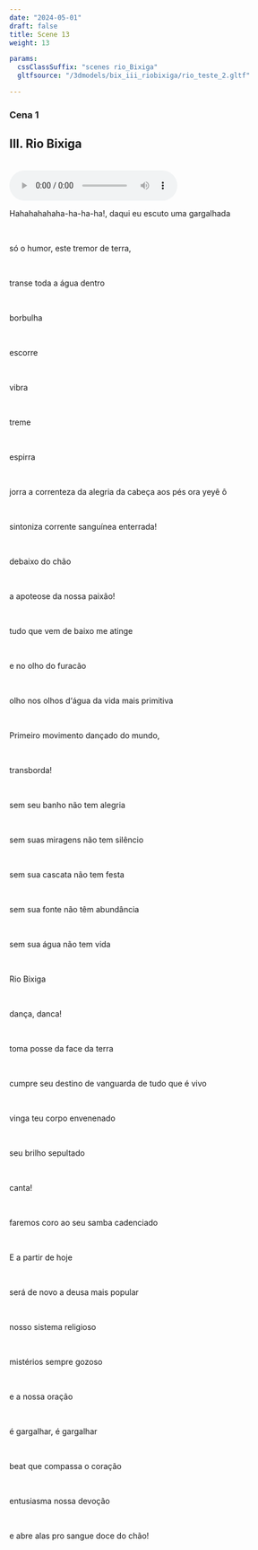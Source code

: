 ```yaml
---
date: "2024-05-01"
draft: false
title: Scene 13
weight: 13

params:
  cssClassSuffix: "scenes rio_Bixiga"
  gltfsource: "/3dmodels/bix_iii_riobixiga/rio_teste_2.gltf"

---
```

### Cena 1
## III. Rio Bixiga
<canvas id="c"></canvas>
<br>
<audio controls autoplay class="">
    <source src="audio/RIO_BIXIGA.mp3"> type=" audio/mpeg">Your browser does not support the audio element.
</audio>
<div class="textBox">
<p>Hahahahahaha-ha-ha-ha!, daqui eu escuto uma gargalhada</p><br>
<p>só o humor, este tremor de terra,</p><br> 
<p>transe toda a água dentro</p><br>
<p>borbulha</p><br>
<p>escorre</p><br>
<p>vibra</p><br>
<p>treme</p><br>
<p>espirra</p><br>
<p>jorra a correnteza da alegria da cabeça aos pés
ora yeyê ô</p><br>
<p>sintoniza corrente sanguínea enterrada!</p><br>
<p>debaixo do chão</p><br>
<p>a apoteose da nossa paixão!</p><br>
<p>tudo que vem de baixo me atinge</p><br>
<p>e no olho do furacão</p><br>
<p>olho nos olhos d‘água da vida mais primitiva</p><br>
<p>Primeiro movimento dançado do mundo,</p><br>
<p>transborda!</p><br>
<p>sem seu banho não tem alegria</p><br>
<p>sem suas miragens não tem silêncio</p><br>
<p>sem sua cascata não tem festa</p><br>
<p>sem sua fonte não têm abundância</p><br>
<p>sem sua água não tem vida</p><br>
<p>Rio Bixiga</p><br>
<p>dança, danca!</p><br>
<p>toma posse da face da terra</p><br> 
<p>cumpre seu destino de vanguarda de tudo que é vivo</p><br>
<p>vinga teu corpo envenenado</p><br>
<p>seu brilho sepultado</p><br>
<p>canta!</p><br>
<p>faremos coro ao seu samba cadenciado</p><br>
<p>E a partir de hoje</p><br>
<p>será de novo a deusa mais popular</p><br>
<p>nosso sistema religioso</p><br>
<p>mistérios sempre gozoso</p><br>
<p>e a nossa oração</p><br>
<p>é gargalhar, é gargalhar</p><br>
<p>beat que compassa o coração</p><br>
<p>entusiasma nossa devoção</p><br>
<p>e abre alas pro sangue doce do chão!</p><br>
</div>
